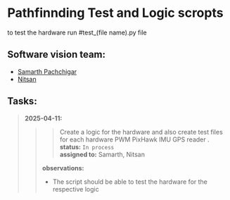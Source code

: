 # Pathfinnding Test and Logic scropts
to test the hardware run #test_(file name).py file
## Software vision team:
- [Samarth Pachchigar](www.linkedin.com/in/samarth-pachchigar-245a48114)
- [Nitsan](https://www.linkedin.com/in/nouhaila-elmalouli-46517a208/)

## Tasks:
>**2025-04-11:** <br>
>>>Create a logic for the hardware and also create test files for each hardware
>>>PWM
>>>PixHawk
>>>IMU
>>>GPS reader .<br>
>>>**status:** `In process`<br>
>>>**assigned to:** Samarth, Nitsan<br>
>>
>>**observations:** <br>
>>- The script should be able to test the hardware for the respective logic<br>



